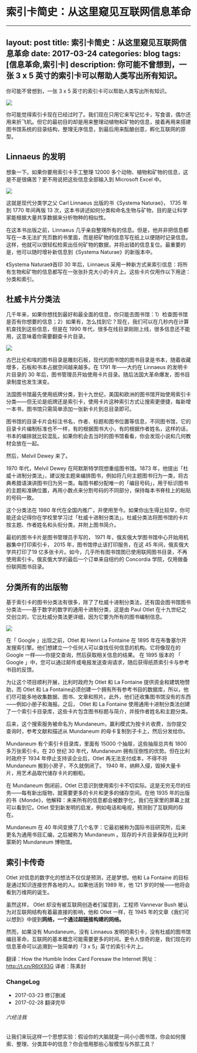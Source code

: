 #  索引卡简史：从这里窥见互联网信息革命

---
layout: post
title: 索引卡简史：从这里窥见互联网信息革命
date: 2017-03-24
categories: blog
tags: [信息革命,索引卡]
description: 你可能不曾想到，一张 3 x 5 英寸的索引卡可以帮助人类写出所有知识。
---

你可能不曾想到，一张 3 x 5 英寸的索引卡可以帮助人类写出所有知识。

![](http://openmindclub.qiniudn.com/omt/Briefhistory01.jpg)

你可能觉得索引卡现在已经过时了。我们现在只用它来写记忆卡，写食谱，偶尔还用来折飞机。但它的最初目的却是用来整理动植物和矿物的信息，接着再用来搭建图书馆系统的目录结构，整理无序信息，到最后用来酝酿创意，孵化互联网的原型。


## Linnaeus 的发明

想象一下。如果你要用索引卡手工整理 12000 多个动物、植物和矿物的信息，这是不是很痛苦？更不用说把这些信息全部输入到 Microsoft Excel 中。

![](http://openmindclub.qiniudn.com/omt/Briefhistory02.jpg)

这就是现代分类学之父 Carl Linnaeus 出版的书《Systema Naturae》， 1735 年到 1770 年间再版 13 次，这本书讲述如何分类和命名生物与矿物，目的是让科学家能根据大量共享数据来分析物种的相似性。

在这本书出版之前，Linnaeus 几乎亲自整理所有的信息。但是，他并非把信息都写在一本无法扩充页数的书里面，而是把矿物的信息写在纸上以便随时记录信息。这样，他就可以很轻松检索出任何矿物的数据，并将出错的信息复位。最重要的是，他可以随时增补新信息到《Systema Naturae》的新版本中。

《Systema Naturae》首印 30 年后，Linnaeus 采用一种新方式来索引信息：将所有生物和矿物的信息都写在一张张扑克大小的卡片上。这些卡片仅用作以下用途：分类和索引。

## 杜威卡片分类法


几千年来，如果你想找到最好和最全面的信息，你只能去图书馆：1）检查图书馆是否有你想要的信息；2）如果有，怎么找到它？现在，我们可以在几秒内在计算机查找到这些信息，但是在 1990 年代，很多在线目录刚刚上线，很多信息还不能用，这意味着你需要翻查卡片目录。

![](http://openmindclub.qiniudn.com/omt/Briefhistory03.jpg)

古巴比伦和埃的图书目录是雕刻石板，现代的图书馆的图书目录是书本，随着收藏增多，石板和书本占据空间越来越多。在 1791 年——大约在 Linnaeus 的发明卡片目录的 30 年后，图书管理员开始使用卡片目录。随后法国大革命爆发，图书目录制度也发生演变。

法国图书馆最先使用纸牌分类，到十九世纪，美国和欧洲的图书馆开始使用索引卡分类——但无论是纸牌还是索引卡，使用卡片这种索引方式让搜索更便捷，每新增一本书，图书馆只需简单添加一张新卡片到总目录即可。

图书馆的目录卡片会标注书名，作者、标题和图书位置等信息，不同图书馆，它的目录卡片编制标准也不一样，有的根据图书大小，有的根据作者姓名，这样的话，书本的编排就比较混乱，如果你机会去当时的图书馆看看，你会发现小说和几何教材会放在一起。

然后，Melvil Dewey 来了。

1970 年代，Melvil Dewey 在阿默斯特学院想重组图书馆。1873 年，他提出「杜威十进制分类法」，建议按主题来编排图书，例如将几何主题图书归为一类，将古​​典希腊语演讲图书归为另一类。每图书都分配唯一的「编目号码」，用于标识图书的主题和准确位置，再用小数点来分割号码的不同部分，保持每本书脊柱上的粘贴的号码一致。

这个分类法在 1980 年代在全国内推广，并使用至今。如果你出生得比较早，你可能还会记得你在学校里学习过「杜威十进制分类法」。杜威分类法将图书馆的卡片按主题、作者姓名和头衔分类，并附上图书简介。

最初的图书卡片是图书管理员手写的， 1971 年，俄亥俄大学图书馆中心开始用机器集中打印索引卡， 2015 年，图书馆停止该打印服务，在这 45 年间，俄亥俄大学共打印了19 亿多张卡片。如今，几乎所有图书馆图已使用联网图书目录，不再使用索引卡。俄亥俄大学的最后一个订单来自纽约的 Concordia 学院，仅用做备份联网图书目录。

## 分类所有的出版物

基于索引卡的图书分类法有很多，除了了杜威十进制分类法，还有国会图书馆图书分类法——基于数字的数字的通用十进制分类，这是由  Paul Otlet 在十九世纪之交创立的，它比杜威分类法更详细，因为它要为所有的图书编制信息。

![](http://openmindclub.qiniudn.com/omt/Briefhistory04.jpg)

在「 Google 」出现之前，Otlet 和 Henri La Fontaine 在 1895 年在布鲁塞尔开发搜索引擎。他们想建立一个任何人可以查找任何信息的机构。它将像现在的 Google 一样——你提交查询，然后获取相关信息的结果。 在 1895 版本的 「 Google 」中，您可以通过邮件或电报发送查询请求，随后获得纸质索引卡与参考书目的反馈。

为让这个项目顺利开展，比利时政府为 Otlet 和 La Fontaine 提供资金和建筑物赞助，而 Otlet 和 La Fontaine必须创建一个拥有所有参考书目的数据库，所以，他们尽可能多地收集数据、图书、文章和照片。此外，他们还收集图书馆没有的东西——例如小册子和海报。之后， Otlet 和 La Fontaine 使用通用十进制分类法创建了一个索引卡目录库，这些卡片包含图书标题与简介，并按作者姓名和主题分类。

后来，这个搜索服务被命名为 Mundaneum，赢利模式为按卡片收费，当你提交查询时，参考文献和描述从 Mundaneum 的母卡复制到子卡上，然后分发给你。

Mundaneum 有个索引卡目录库，里面有 15000 个抽屉，这些抽屉总共有 1800 多万张索引卡。在 20 世纪 30 年代，Mundaneum 拥有压倒性的优势。但在比利时政府于 1934 年停止支持该企业后，Otlet 再无法支付成本，不得不将 Mundaneum 搬到小房子，不久就倒闭了。 1940 年，纳粹入侵，毁掉大量卡片，用艺术品取代储存卡片的橱柜。

在 Mundaneum 倒闭前，Otlet 已意识到使用索引卡不切实际。这是无穷无尽的任务——每有新出版物，就需要更多的卡片和更多的储存空间。在他 1935 年的出版的书《Monde》，他解释：未来所有的信息都会被数字化，我们在家里的屏幕上就可以看到它。Otlet 受到新发明的启发，例如电话和电视，预测到了互联网的存在。

Mundaneum 在 40 年间变换了几个名字：它最初被称为国际书目研究所，后来更名为通用书目汇编，之后被称为 Mundaneum 。现存的卡片目录保存在比利时蒙斯的 Mundaneum 博物馆。

## 索引卡传奇

Otlet 对信息的数字化的想法不仅仅是预测，还是梦想。他和 La Fontaine 的目标是通过知识连接世界各地的人。如果他活到 1989 年，他 121 岁的时候——他将会看到万维网的诞生。

虽然这样， Otlet 却没有被互联网创造者们留意到，工程师 Vannevar Bush 被认为对互联网结构有着最直接的影响，他和 Otlet 一样，在 1945 年的文章《我们可以想到》中提到**网络，一个通过超链接构建的网络。**

然而，如果没有 Mundaneum，没有 Linnaeus 发明的索引卡，没有杜威的图书馆编目革命，互联网的基本概念可能需要更多的时间。更令人惊奇的是，我们现在的信息革命可以追溯到一张简单的「3 x 5」英寸的索引卡片上。

翻译：How the Humble Index Card Foresaw the Internet 
网址：http://t.cn/R6tX93G
译者：陈素封

### ChangeLog

* 2017-03-23 修订删减
* 2017-02-28 翻译完毕 


###### 六经注我

让我们来玩这样一个思想实验：假设你的大脑就是一间小小图书馆，你会如何搜索、整理、分类其中的信息？你会借用那些心智模型与外部工具？










